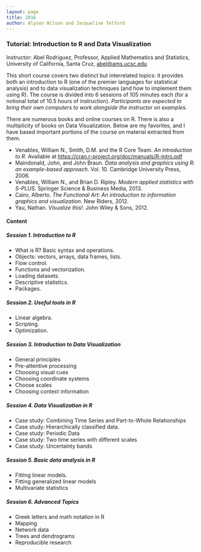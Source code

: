```yaml
---
layout: page
title: 2016
author: Alyson Wilson and Jacqueline Telford
---
```

				
### Tutorial: Introduction to R and Data Visualization
Instructor: Abel Rodriguez, Professor, Applied Mathematics and Statistics, University of California, Santa Cruz, abel@ams.ucsc.edu

This short course covers two distinct but interrelated topics: it provides both an introduction to R (one of the premier languages for statistical analysis) 
and to data visualization techniques (and how to implement them using R).  The course is divided into 6 sessions of 105 minutes each (for a notional total of 
10.5 hours of instruction). <i>Participants are expected to bring their own computers to work alongside the instructor on examples.</i>
					
There are numerous books and online courses on R.  There is also a multiplicity of books on Data Visualization.  Below are my favorites, and I have based 
important portions of the course on material extracted from them.
* Venables, William N., Smith, D.M. and the R Core Team.  <i>An introduction to R</i>.  Available at <a href="https://cran.r-project.org/doc/manuals/R-intro.pdf">https://cran.r-project.org/doc/manuals/R-intro.pdf</a>
* Maindonald, John, and John Braun. <i>Data analysis and graphics using R: an example-based approach</i>. Vol. 10. Cambridge University Press, 2006.
* Venables, William N., and Brian D. Ripley. <i>Modern applied statistics with S-PLUS</i>. Springer Science & Business Media, 2013.
* Cairo, Alberto. <i>The Functional Art: An introduction to information graphics and visualization</i>. New Riders, 2012.
* Yau, Nathan. <i>Visualize this!</i>. John Wiley & Sons, 2012.

#### Content
##### Session 1. Introduction to R
* What is R?  Basic syntax and operations.
* Objects:  vectors, arrays, data frames, lists.
* Flow control.
* Functions and vectorization.
* Loading datasets.
* Descriptive statistics.
* Packages.

##### Session 2. Useful tools in R
* Linear algebra.
* Scripting.
* Optimization.
	
##### Session 3.  Introduction to Data Visualization
* General principles
* Pre-attentive processing
* Choosing visual cues
* Choosing coordinate systems
* Choose scales
* Choosing context information
	
##### Session 4.  Data Visualization in R
* Case study:  Combining Time Series and Part-to-Whole Relationships
* Case study:  Hierarchically classified data.
* Case study:  Periodic Data
* Case study:  Two time series with different scales
* Case study:  Uncertainty bands

##### Session 5.  Basic data analysis in R
* Fitting linear models.
* Fitting generalized linear models
* Multivariate statistics

##### Session 6.  Advanced Topics
* Greek letters and math notation in R
* Mapping
* Network data
* Trees and dendrograms
* Reproducible research
				
